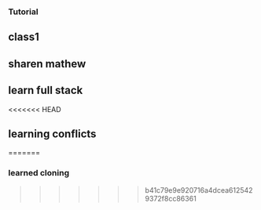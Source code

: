 ### Tutorial

## class1

## sharen mathew

## learn full stack

<<<<<<< HEAD
## learning conflicts
=======
### learned cloning
>>>>>>> b41c79e9e920716a4dcea6125429372f8cc86361
